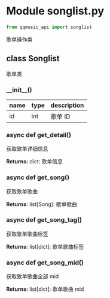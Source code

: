 # Module songlist.py

```python
from qqmusic_api import songlist
```

歌单操作类

## class Songlist

歌单类

### \_\_init\_\_()

| name | type | description |
| - | - | - |
| id | int | 歌单 ID |

### async def get_detail()

获取歌单详细信息

**Returns:** dict: 歌单信息

### async def get_song()

获取歌单歌曲

**Returns:** list[Song]: 歌单歌曲

### async def get_song_tag()

获取歌单歌曲标签

**Returns:** list[dict]: 歌单歌曲标签

### async def get_song_mid()

获取歌单歌曲全部 mid

**Returns:** list[dict]: 歌单歌曲 mid

